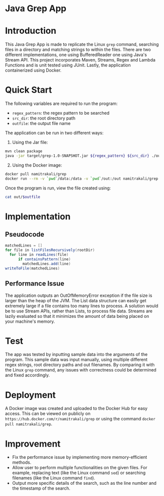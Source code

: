 # Java Grep App
# Introduction
This Java Grep App is made to replicate the Linux `grep` command, searching files in a directory and matching strings to within the files. 
There are two different implementations, one using BufferedReader one using Java's Stream API.
This project incorporates Maven, Streams, Regex and Lambda Functions and is unit tested using JUnit. Lastly, the application containerized using Docker.

# Quick Start
The following variables are required to run the program:
* `regex_pattern`: the regex pattern to be searched
* `src_dir`: the root directory path
* `outfile`: the output file name

The application can be run in two different ways:

1. Using the Jar file:
```bash
mvn clean package
java -jar target/grep-1.0-SNAPSHOT.jar ${regex_pattern} ${src_dir} ./out/${outfile}
```
2. Using the Docker image:
```bash
docker pull namitrakali/grep
docker run --rm -v `pwd`/data:/data -v `pwd`/out:/out namitrakali/grep ${regex_pattern} ${src_dir} /out/${outfile}
```
Once the program is run, view the file created using:
```bash
cat out/$outfile
```

# Implementation

## Pseudocode
```java
matchedLines = []
for file in listFilesRecursively(rootDir)
  for line in readLines(file)
      if containsPattern(line)
        matchedLines.add(line)
writeToFile(matchedLines)
```

## Performance Issue
The application outputs an OutOfMemoryError exception if the file size is larger than the heap of the JVM. The List data structure can easily get extremely large if a file contains too many lines to process. A solution would be to use Stream APIs, rather than Lists, to process file data. Streams are lazily evaluated so that it minimizes the amount of data being placed on your machine's memory.

# Test
The app was tested by inputting sample data into the arguments of the program. This sample data was input manually, using multiple different regex strings, root directory paths and out filenames. By comparing it with the Linux `grep` command, any issues with correctness could be determined and fixed accordingly.

# Deployment
A Docker image was created and uploaded to the Docker Hub for easy access. This can be viewed on publicly on `https://hub.docker.com/r/namitrakali/grep` or using the command `docker pull namitrakali/grep`.

# Improvement
* Fix the performance issue by implementing more memory-efficient methods.
* Allow user to perform multiple functionalities on the given files. For example, replacing text (like the Linux command `sed`) or searching filenames (like the Linux command `find`).
* Output more specific details of the search, such as the line number and the timestamp of the search.